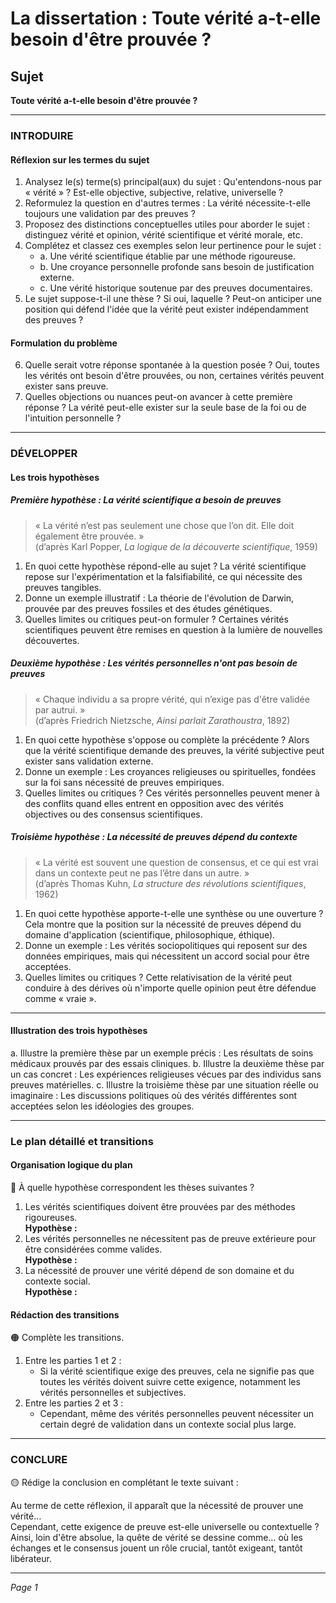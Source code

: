 # La dissertation : Toute vérité a-t-elle besoin d'être prouvée ?

## Sujet
**Toute vérité a-t-elle besoin d'être prouvée ?**

---

### INTRODUIRE

#### Réflexion sur les termes du sujet

1. Analysez le(s) terme(s) principal(aux) du sujet : Qu'entendons-nous par « vérité » ? Est-elle objective, subjective, relative, universelle ? 
2. Reformulez la question en d'autres termes : La vérité nécessite-t-elle toujours une validation par des preuves ?
3. Proposez des distinctions conceptuelles utiles pour aborder le sujet : distinguez vérité et opinion, vérité scientifique et vérité morale, etc.
4. Complétez et classez ces exemples selon leur pertinence pour le sujet :
   - a. Une vérité scientifique établie par une méthode rigoureuse.
   - b. Une croyance personnelle profonde sans besoin de justification externe.
   - c. Une vérité historique soutenue par des preuves documentaires.
5. Le sujet suppose-t-il une thèse ? Si oui, laquelle ? Peut-on anticiper une position qui défend l'idée que la vérité peut exister indépendamment des preuves ?

#### Formulation du problème

6. Quelle serait votre réponse spontanée à la question posée ? Oui, toutes les vérités ont besoin d'être prouvées, ou non, certaines vérités peuvent exister sans preuve.
7. Quelles objections ou nuances peut-on avancer à cette première réponse ? La vérité peut-elle exister sur la seule base de la foi ou de l'intuition personnelle ?

---

### DÉVELOPPER

#### Les trois hypothèses

##### Première hypothèse : La vérité scientifique a besoin de preuves

> « La vérité n’est pas seulement une chose que l’on dit. Elle doit également être prouvée. »  
> (d’après Karl Popper, *La logique de la découverte scientifique*, 1959)

1. En quoi cette hypothèse répond-elle au sujet ? La vérité scientifique repose sur l'expérimentation et la falsifiabilité, ce qui nécessite des preuves tangibles.
2. Donne un exemple illustratif : La théorie de l'évolution de Darwin, prouvée par des preuves fossiles et des études génétiques.
3. Quelles limites ou critiques peut-on formuler ? Certaines vérités scientifiques peuvent être remises en question à la lumière de nouvelles découvertes.

##### Deuxième hypothèse : Les vérités personnelles n'ont pas besoin de preuves

> « Chaque individu a sa propre vérité, qui n’exige pas d'être validée par autrui. »  
> (d’après Friedrich Nietzsche, *Ainsi parlait Zarathoustra*, 1892)

1. En quoi cette hypothèse s'oppose ou complète la précédente ? Alors que la vérité scientifique demande des preuves, la vérité subjective peut exister sans validation externe.
2. Donne un exemple : Les croyances religieuses ou spirituelles, fondées sur la foi sans nécessité de preuves empiriques.
3. Quelles limites ou critiques ? Ces vérités personnelles peuvent mener à des conflits quand elles entrent en opposition avec des vérités objectives ou des consensus scientifiques.

##### Troisième hypothèse : La nécessité de preuves dépend du contexte

> « La vérité est souvent une question de consensus, et ce qui est vrai dans un contexte peut ne pas l’être dans un autre. »  
> (d’après Thomas Kuhn, *La structure des révolutions scientifiques*, 1962)

1. En quoi cette hypothèse apporte-t-elle une synthèse ou une ouverture ? Cela montre que la position sur la nécessité de preuves dépend du domaine d'application (scientifique, philosophique, éthique).
2. Donne un exemple : Les vérités sociopolitiques qui reposent sur des données empiriques, mais qui nécessitent un accord social pour être acceptées.
3. Quelles limites ou critiques ? Cette relativisation de la vérité peut conduire à des dérives où n'importe quelle opinion peut être défendue comme « vraie ».

---

#### Illustration des trois hypothèses

a. Illustre la première thèse par un exemple précis : Les résultats de soins médicaux prouvés par des essais cliniques.
b. Illustre la deuxième thèse par un cas concret : Les expériences religieuses vécues par des individus sans preuves matérielles.
c. Illustre la troisième thèse par une situation réelle ou imaginaire : Les discussions politiques où des vérités différentes sont acceptées selon les idéologies des groupes.

---

### Le plan détaillé et transitions

#### Organisation logique du plan

🔴 À quelle hypothèse correspondent les thèses suivantes ?

1. Les vérités scientifiques doivent être prouvées par des méthodes rigoureuses.  
   **Hypothèse :**
2. Les vérités personnelles ne nécessitent pas de preuve extérieure pour être considérées comme valides.  
   **Hypothèse :**
3. La nécessité de prouver une vérité dépend de son domaine et du contexte social.  
   **Hypothèse :**

#### Rédaction des transitions

🟠 Complète les transitions.

1. Entre les parties 1 et 2 :  
   - Si la vérité scientifique exige des preuves, cela ne signifie pas que toutes les vérités doivent suivre cette exigence, notamment les vérités personnelles et subjectives.
2. Entre les parties 2 et 3 :  
   - Cependant, même des vérités personnelles peuvent nécessiter un certain degré de validation dans un contexte social plus large.

---

### CONCLURE

🟡 Rédige la conclusion en complétant le texte suivant :

Au terme de cette réflexion, il apparaît que la nécessité de prouver une vérité…  
Cependant, cette exigence de preuve est-elle universelle ou contextuelle ?  
Ainsi, loin d'être absolue, la quête de vérité se dessine comme… où les échanges et le consensus jouent un rôle crucial, tantôt exigeant, tantôt libérateur.

--- 

*Page 1*